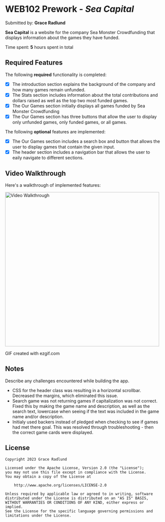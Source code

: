 # WEB102 Prework - *Sea Capital*

Submitted by: **Grace Radlund**

**Sea Capital** is a website for the company Sea Monster Crowdfunding that displays information about the games they have funded.

Time spent: **5** hours spent in total

## Required Features

The following **required** functionality is completed:

* [X] The introduction section explains the background of the company and how many games remain unfunded.
* [X] The Stats section includes information about the total contributions and dollars raised as well as the top two most funded games.
* [X] The Our Games section initially displays all games funded by Sea Monster Crowdfunding
* [X] The Our Games section has three buttons that allow the user to display only unfunded games, only funded games, or all games.

The following **optional** features are implemented:

* [X] The Our Games section includes a search box and button that allows the user to display games that contain the given input.
* [X] The header section includes a navigation bar that allows the user to eaily navigate to different sections.

## Video Walkthrough

Here's a walkthrough of implemented features:

<img src="walkthrough.gif" title='Video Walkthrough' width='500px' alt='Video Walkthrough' />

<!-- Replace this with whatever GIF tool you used! -->
GIF created with ezgif.com  
<!-- Recommended tools:
[Kap](https://getkap.co/) for macOS
[ScreenToGif](https://www.screentogif.com/) for Windows
[peek](https://github.com/phw/peek) for Linux. -->

## Notes

Describe any challenges encountered while building the app.

- CSS for the header class was resulting in a horizontal scrollbar. Decreased the margins, which eliminated this issue.
- Search game was not returning games if capitalization was not correct. Fixed this by making the game name and description, as well as the search text, lowercase when seeing if the text was included in the game name and/or description.
- Initialy used backers instead of pledged when checking to see if games had met there goal. This was resolved through troubleshooting - then the correct game cards were displayed.

## License

    Copyright 2023 Grace Radlund

    Licensed under the Apache License, Version 2.0 (the "License");
    you may not use this file except in compliance with the License.
    You may obtain a copy of the License at

        http://www.apache.org/licenses/LICENSE-2.0

    Unless required by applicable law or agreed to in writing, software
    distributed under the License is distributed on an "AS IS" BASIS,
    WITHOUT WARRANTIES OR CONDITIONS OF ANY KIND, either express or implied.
    See the License for the specific language governing permissions and
    limitations under the License.
